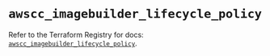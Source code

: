 # `awscc_imagebuilder_lifecycle_policy`

Refer to the Terraform Registry for docs: [`awscc_imagebuilder_lifecycle_policy`](https://registry.terraform.io/providers/hashicorp/awscc/0.70.0/docs/resources/imagebuilder_lifecycle_policy).
